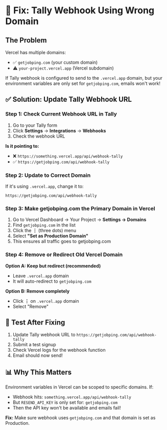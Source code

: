 # 🔧 Fix: Tally Webhook Using Wrong Domain

## The Problem

Vercel has multiple domains:
- ✅ `getjobping.com` (your custom domain)
- ⚠️  `your-project.vercel.app` (Vercel subdomain)

If Tally webhook is configured to send to the `.vercel.app` domain, but your environment variables are only set for `getjobping.com`, emails won't work!

## ✅ Solution: Update Tally Webhook URL

### Step 1: Check Current Webhook URL in Tally

1. Go to your Tally form
2. Click **Settings** → **Integrations** → **Webhooks**
3. Check the webhook URL

**Is it pointing to:**
- ❌ `https://something.vercel.app/api/webhook-tally`
- ✅ `https://getjobping.com/api/webhook-tally`

### Step 2: Update to Correct Domain

If it's using `.vercel.app`, change it to:
```
https://getjobping.com/api/webhook-tally
```

### Step 3: Make getjobping.com the Primary Domain in Vercel

1. Go to Vercel Dashboard → Your Project → **Settings → Domains**
2. Find `getjobping.com` in the list
3. Click the **⋮** (three dots) menu
4. Select **"Set as Production Domain"**
5. This ensures all traffic goes to getjobping.com

### Step 4: Remove or Redirect Old Vercel Domain

**Option A: Keep but redirect (recommended)**
- Leave `.vercel.app` domain
- It will auto-redirect to `getjobping.com`

**Option B: Remove completely**
- Click **⋮** on `.vercel.app` domain
- Select "Remove"

## 🧪 Test After Fixing

1. Update Tally webhook URL to `https://getjobping.com/api/webhook-tally`
2. Submit a test signup
3. Check Vercel logs for the webhook function
4. Email should now send!

## 📊 Why This Matters

Environment variables in Vercel can be scoped to specific domains. If:
- Webhook hits: `something.vercel.app/api/webhook-tally`
- But `RESEND_API_KEY` is only set for: `getjobping.com`
- Then the API key won't be available and emails fail!

**Fix:** Make sure webhook uses `getjobping.com` and that domain is set as Production.

